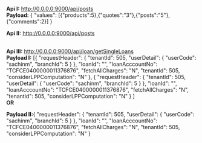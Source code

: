 <b>Api I:</b> http://0.0.0.0:9000/api/posts </br>
<b>Payload:</b> {
    "values": [{"products":5},{"quotes":"3"},{"posts":"5"}, {"comments":2}]
}

<b>Api II:</b> http://0.0.0.0:9000/api/posts </br></br>


<b>Api III:</b> http://0.0.0.0:9000/api/loan/getSingleLoans </br>
<b>Payload I:</b> [{
        "requestHeader": {
            "tenantId": 505,
            "userDetail": {
                "userCode": "sachinm",
                "branchId": 5
            }
        },
        "loanId": "",
        "loanAcccountNo": "TCFCE0400000011376876",
        "fetchAllCharges": "N",
        "tenantId": 505,
        "considerLPPComputation": "N"
    },
	{
        "requestHeader": {
            "tenantId": 505,
            "userDetail": {
                "userCode": "sachinm",
                "branchId": 5
            }
        },
        "loanId": "",
        "loanAcccountNo": "TCFCE0400000011376876",
        "fetchAllCharges": "N",
        "tenantId": 505,
        "considerLPPComputation": "N"
    }
 ]
 </br><b>OR</b>
 
 <b>Payload II:</b>{
        "requestHeader": {
            "tenantId": 505,
            "userDetail": {
                "userCode": "sachinm",
                "branchId": 5
            }
        },
        "loanId": "",
        "loanAcccountNo": "TCFCE0400000011376876",
        "fetchAllCharges": "N",
        "tenantId": 505,
        "considerLPPComputation": "N"
    }
